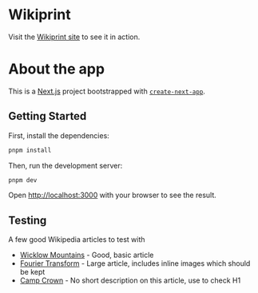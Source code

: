 # Wikiprint

Visit the [Wikiprint site](https://wikiprint.vercel.app/) to see it in action.

# About the app

This is a [Next.js](https://nextjs.org/) project bootstrapped with [`create-next-app`](https://github.com/vercel/next.js/tree/canary/packages/create-next-app).

## Getting Started

First, install the dependencies:

```bash
pnpm install
```

Then, run the development server:

```bash
pnpm dev
```

Open [http://localhost:3000](http://localhost:3000) with your browser to see the result.

## Testing

A few good Wikipedia articles to test with

- [Wicklow Mountains](https://en.wikipedia.org/wiki/Wicklow_Mountains) - Good, basic article
- [Fourier Transform](https://en.wikipedia.org/wiki/Fourier_transform) - Large article, includes inline images which should be kept
- [Camp Crown](https://en.wikipedia.org/wiki/Camp_crown) - No short description on this article, use to check H1
